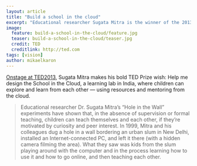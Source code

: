 ```yaml
---
layout: article
title: "Build a school in the cloud"
excerpt: "Educational researcher Sugata Mitra is the winner of the 2013 TED Prize. His wish: Build a School in the Cloud, where children can explore and learn from one another."
image:
  feature: build-a-school-in-the-cloud/feature.jpg
  teaser: build-a-school-in-the-cloud/teaser.jpg
  credit: TED
  creditlink: http://ted.com
tags: [vision]
author: mikaelkaron
---
```


[Onstage at TED2013](http://www.ted.com/talks/sugata_mitra_build_a_school_in_the_cloud), Sugata Mitra makes his bold TED Prize wish: Help me design the School in the Cloud, a learning lab in India, where children can explore and learn from each other — using resources and mentoring from the cloud.

> Educational researcher Dr. Sugata Mitra’s “Hole in the Wall” experiments have shown that, in the absence of supervision or formal teaching, children can teach themselves and each other, if they’re motivated by curiosity and peer interest. In 1999, Mitra and his colleagues dug a hole in a wall bordering an urban slum in New Delhi, installed an Internet-connected PC, and left it there (with a hidden camera filming the area). What they saw was kids from the slum playing around with the computer and in the process learning how to use it and how to go online, and then teaching each other.
